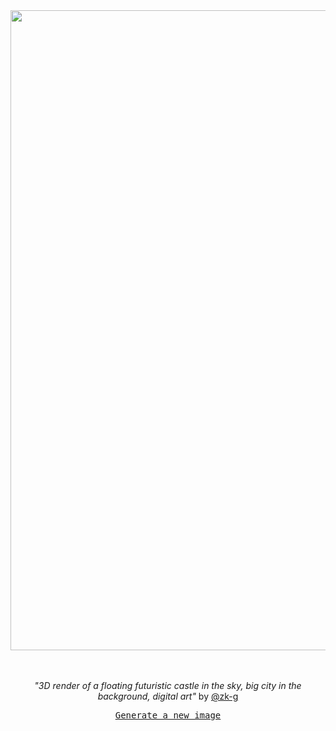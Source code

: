 
<div align="center">
  <a href="https://raw.githubusercontent.com/zk-g/zk-g/main/images/62.png"><img src="https://raw.githubusercontent.com/zk-g/zk-g/main/images/62.png" width="1024px"></a>
  <br>
  <br>
  <br>
  <p class="has-text-grey"><i>"3D render of a floating futuristic castle in the sky, big city in the background, digital art"</i> by <a href="https://github.com/zk-g" target="_blank">@zk-g</a></p>
  <p><samp><a href="https://github.com/zk-g/zk-g/issues/new/choose">Generate a new image</a></samp></p>
</div>

